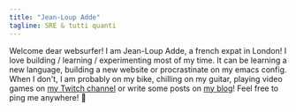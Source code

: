 ```yaml
---
title: "Jean-Loup Adde"
tagline: SRE & tutti quanti
---
```


Welcome dear websurfer! I am Jean-Loup Adde, a french expat in London! I love building / learning / experimenting most of my time. It can be learning a new language, building a new website or procrastinate on my emacs config. When I don't, I am probably on my bike, chilling on my guitar, playing video games on [my Twitch channel](https://twitch.tv/juan__wolf) or write some posts on [my blog](https://blog.juanwolf.fr)! Feel free to ping me anywhere! :wave:
